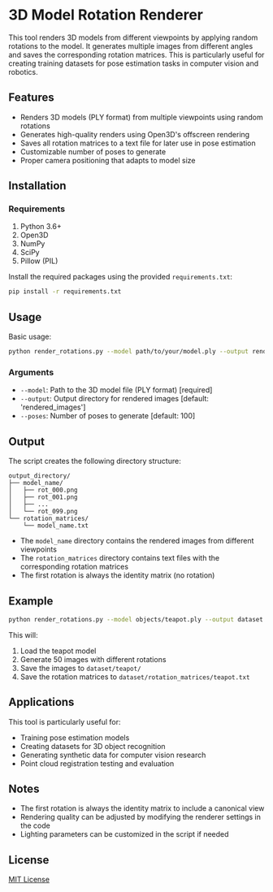 # 3D Model Rotation Renderer

This tool renders 3D models from different viewpoints by applying random rotations to the model. It generates multiple images from different angles and saves the corresponding rotation matrices. This is particularly useful for creating training datasets for pose estimation tasks in computer vision and robotics.

## Features

- Renders 3D models (PLY format) from multiple viewpoints using random rotations
- Generates high-quality renders using Open3D's offscreen rendering
- Saves all rotation matrices to a text file for later use in pose estimation
- Customizable number of poses to generate
- Proper camera positioning that adapts to model size

## Installation

### Requirements

1. Python 3.6+
2. Open3D
3. NumPy
4. SciPy
5. Pillow (PIL)

Install the required packages using the provided `requirements.txt`:

```bash
pip install -r requirements.txt
```

## Usage

Basic usage:

```bash
python render_rotations.py --model path/to/your/model.ply --output rendered_outputs --poses 100
```

### Arguments

- `--model`: Path to the 3D model file (PLY format) [required]
- `--output`: Output directory for rendered images [default: 'rendered_images']
- `--poses`: Number of poses to generate [default: 100]

## Output

The script creates the following directory structure:

```
output_directory/
├── model_name/
│   ├── rot_000.png
│   ├── rot_001.png
│   ├── ...
│   └── rot_099.png
└── rotation_matrices/
    └── model_name.txt
```

- The `model_name` directory contains the rendered images from different viewpoints
- The `rotation_matrices` directory contains text files with the corresponding rotation matrices
- The first rotation is always the identity matrix (no rotation)

## Example

```bash
python render_rotations.py --model objects/teapot.ply --output dataset --poses 50
```

This will:
1. Load the teapot model
2. Generate 50 images with different rotations
3. Save the images to `dataset/teapot/`
4. Save the rotation matrices to `dataset/rotation_matrices/teapot.txt`

## Applications

This tool is particularly useful for:

- Training pose estimation models
- Creating datasets for 3D object recognition
- Generating synthetic data for computer vision research
- Point cloud registration testing and evaluation

## Notes

- The first rotation is always the identity matrix to include a canonical view
- Rendering quality can be adjusted by modifying the renderer settings in the code
- Lighting parameters can be customized in the script if needed

## License

[MIT License](LICENSE)